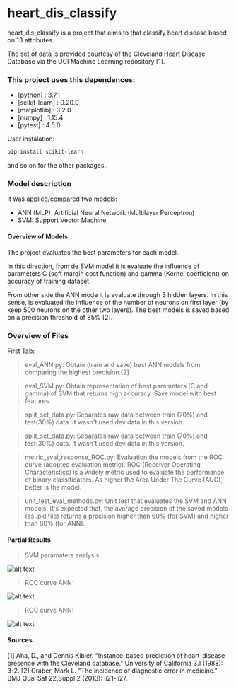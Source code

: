 # heart_dis_classify

heart_dis_classify is a project that aims to that classify heart disease based on 13 attributes. 

The set of data is provided courtesy of the Cleveland Heart Disease Database via the UCI Machine Learning repository [1].

### This project uses this dependences:

* [python] : 3.7.1 
* [scikit-learn] : 0.20.0
* [matplotlib] : 3.2.0
* [numpy] : 1.15.4
* [pytest] : 4.5.0

User instalation:
```sh
pip install scikit-learn
```
and so on for the other packages..

### Model description

It was applied/compared two models:

  - ANN (MLP): Artificial Neural Network (Multilayer Perceptron)
  - SVM: Support Vector Machine 

#### Overview of Models 
The project evaluates the best parameters for each model. 

In this direction, from de SVM model it is evaluate the influence of parameters C (soft margin cost function) and gamma (Kernel coefficient) on accuracy of training dataset.

From other side the ANN mode it is evaluate through 3 hidden layers. In this sense, is evaluated the influence of the number of neurons on first layer (by keep 500 neurons on the other two layers). The best models is saved based on a precision threshold of  85% [2].

### Overview of Files

First Tab:
> eval_ANN.py: Obtain (train and save) best ANN models from comparing the highest precision.[2]

> eval_SVM.py: Obtain representation of best parameters (C and gamma) of SVM that returns high accuracy. Save model with best features.

> split_set_data.py: Separates raw data between train (70%) and test(30%) data. It wasn't used dev data in this version.

> split_set_data.py: Separates raw data between train (70%) and test(30%) data. It wasn't used dev data in this version.

> metric_eval_response_ROC.py: Evaluation the models from the ROC curve (adopted evaluation metric). ROC (Receiver Operating Characteristics) is a widely metric used to evaluate the performance of binary classificators. As higher the Area Under The Curve (AUC), better is the model.

> unit_test_eval_methods.py: Unit test that evaluates the SVM and ANN models. It's expected that, the average precision of the saved models (as .pkl file) returns a precision higher than 60% (for SVM) and higher than 80% (for ANN).


#### Partial Results
> SVM paramaters analysis:

![alt text](https://github.com/GustavoMourao/heart_dis_classify/results_graphs/SVM_parameters.png)

> ROC curve ANN:

![alt text](https://github.com/GustavoMourao/heart_dis_classify/results_graphs/SVM_ROC.png)


> ROC curve ANN:

![alt text](https://github.com/GustavoMourao/heart_dis_classify/results_graphs/ANN_ROC.png)


#### Sources
[1] Aha, D., and Dennis Kibler. "Instance-based prediction of heart-disease presence with the Cleveland database." University of California 3.1 (1988): 3-2.
[2] Graber, Mark L. "The incidence of diagnostic error in medicine." BMJ Qual Saf 22.Suppl 2 (2013): ii21-ii27.

